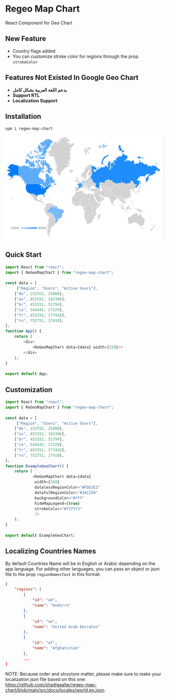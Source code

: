 # Regeo Map Chart


React Component for Geo Chart

## New Feature
- Country flags added
- You can customize stroke color for regions through the prop ``strokeColor``

## Features Not Existed In Google Geo Chart
- **يدعم اللغة العربية بشكل كامل**
-  **Support RTL**
- **Localization Support**


## Installation
```sh
npm i regeo-map-chart
```


<img src="https://raw.githubusercontent.com/shadigaafar/regeo-map-chart/main/regoeMap-example.gif" alt="Regeo Map Chart"/>

## Quick Start
```javascript
import React from "react";
import { ReGeoMapChart } from "regeo-map-chart";

const data = [
     ["Region", "Users", "Active Users"],
    ["de", 252552, 25000],
    ["us", 852552, 162306],
    ["br", 452552, 52794],
    ["ca", 544445, 27229],
    ["fr", 652552, 277416],
    ["ru", 752751, 27410],
];
function App() {
    return (
        <div>
            <ReGeoMapChart data={data} width={350}/>
        </div>
    );
}

export default App;

```

## Customization
```javascript
import React from "react";
import { ReGeoMapChart } from "regeo-map-chart";

const data = [
     ["Region", "Users", "Active Users"],
    ["de", 252552, 25000],
    ["us", 852552, 162306],
    ["br", 452552, 52794],
    ["ca", 544445, 27229],
    ["fr", 652552, 277416],
    ["ru", 752751, 27410],
];
function ExampleGeoChart() {
    return (
            <ReGeoMapChart data={data}
             width={350}
             datalessRegionColor="#FDE2E2"
             datafulRegionColor="#1AC258"
             backgroundColor="#fff"
             hideMapLegend={true}
             strokeColor="#737373"
             />
    );
}

export default ExampleGeoChart;

```

## Localizing Countries Names
By default Countries Name will be in English or Arabic depending on the app language. For adding other languages, you can pass an object or json file to the prop ``regionNamesText`` in this format:

```json
{
    "regions": [
        {
            "id": "ad",
            "name": "Andorra"
        },
        {
            "id": "ae",
            "name": "United Arab Emirates"
        },
        {
            "id": "af",
            "name": "Afghanistan"
        },
        ...
}

```
NOTE: Because order and structure matter, please make sure to make your localization json file based on this one: https://github.com/shadigaafar/regeo-map-chart/blob/main/src/docs/locales/world.en.json. 
